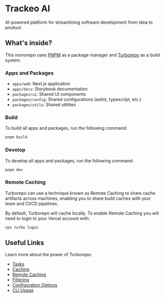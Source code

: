 # Trackeo AI

AI-powered platform for streamlining software development from idea to product.

## What's inside?

This monorepo uses [PNPM](https://pnpm.io) as a package manager and [Turborepo](https://turbo.build/repo) as a build system.

### Apps and Packages

- `apps/web`: Next.js application
- `apps/docs`: Storybook documentation
- `packages/ui`: Shared UI components
- `packages/config`: Shared configurations (eslint, typescript, etc.)
- `packages/utils`: Shared utilities

### Build

To build all apps and packages, run the following command:

```bash
pnpm build
```

### Develop

To develop all apps and packages, run the following command:

```bash
pnpm dev
```

### Remote Caching

Turborepo can use a technique known as Remote Caching to share cache artifacts across machines, enabling you to share build caches with your team and CI/CD pipelines.

By default, Turborepo will cache locally. To enable Remote Caching you will need to login to your Vercel account with:

```bash
npx turbo login
```

## Useful Links

Learn more about the power of Turborepo:

- [Tasks](https://turbo.build/repo/docs/core-concepts/monorepos/running-tasks)
- [Caching](https://turbo.build/repo/docs/core-concepts/caching)
- [Remote Caching](https://turbo.build/repo/docs/core-concepts/remote-caching)
- [Filtering](https://turbo.build/repo/docs/core-concepts/monorepos/filtering)
- [Configuration Options](https://turbo.build/repo/docs/reference/configuration)
- [CLI Usage](https://turbo.build/repo/docs/reference/command-line-reference)